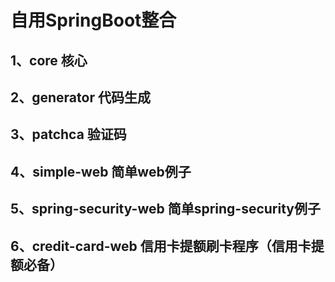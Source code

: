 # 自用SpringBoot整合

## 1、core 核心
## 2、generator 代码生成
## 3、patchca 验证码
## 4、simple-web 简单web例子
## 5、spring-security-web 简单spring-security例子
## 6、credit-card-web 信用卡提额刷卡程序（信用卡提额必备）